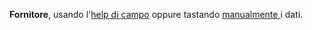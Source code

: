 **Fornitore**, usando l'[help di campo](/docs/guide/common/operations-with-data/manual-entry-or-help-and-data-selection) oppure tastando [manualmente ](/docs/guide/common/operations-with-data/manual-entry-or-help-and-data-selection) i dati.